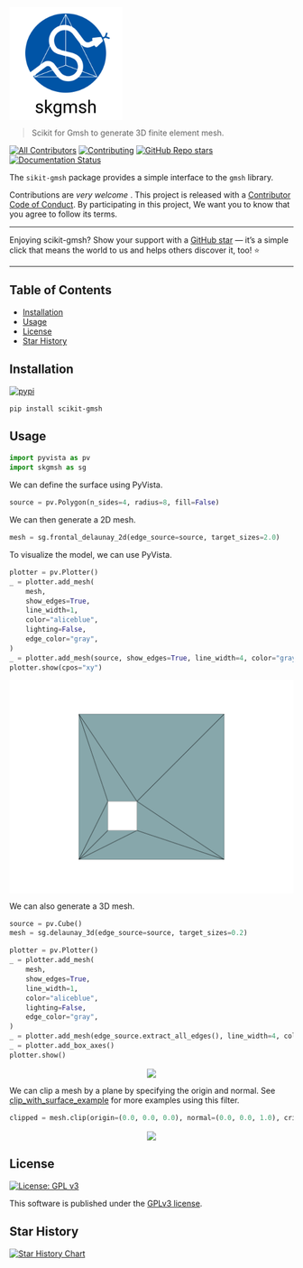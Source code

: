 [<img src="https://raw.githubusercontent.com/pyvista/scikit-gmsh/main/docs/_static/logo.svg" align="center" width="200">](https://github.com/pyvista/scikit-gmsh#--------)

> Scikit for Gmsh to generate 3D finite element mesh.

[![All Contributors](https://img.shields.io/github/all-contributors/pyvista/scikit-gmsh?color=ee8449)](https://scikit-gmsh.readthedocs.io/en/latest/reference/about.html#contributors)
[![Contributing](https://img.shields.io/badge/PR-Welcome-%23FF8300.svg)](https://github.com/pyvista/scikit-gmsh/issues)
[![GitHub Repo stars](https://img.shields.io/github/stars/pyvista/scikit-gmsh)](https://github.com/pyvista/scikit-gmsh/stargazers)
[![Documentation Status](https://readthedocs.org/projects/scikit-gmsh/badge/?version=latest)](https://scikit-gmsh.readthedocs.io/en/latest/?badge=latest)

The `sikit-gmsh` package provides a simple interface to the `gmsh` library.

Contributions are _very welcome_ .
This project is released with a [Contributor Code of Conduct](CODE_OF_CONDUCT.md).
By participating in this project, We want you to know that you agree to follow its terms.

---

Enjoying scikit-gmsh? Show your support with a [GitHub star](https://github.com/pyvista/scikit-gmsh) — it’s a simple click that means the world to us and helps others discover it, too! ⭐️

---

## Table of Contents

<!-- START doctoc generated TOC please keep comment here to allow auto update -->
<!-- DON'T EDIT THIS SECTION, INSTEAD RE-RUN doctoc TO UPDATE -->

- [Installation](#installation)
- [Usage](#usage)
- [License](#license)
- [Star History](#star-history)

<!-- END doctoc generated TOC please keep comment here to allow auto update -->

## Installation

[![pypi](https://img.shields.io/pypi/v/scikit-gmsh?label=pypi&logo=python&logoColor=white)](https://pypi.org/project/scikit-gmsh/)

```shell
pip install scikit-gmsh
```

## Usage

```python
import pyvista as pv
import skgmsh as sg
```

We can define the surface using PyVista.

```python
source = pv.Polygon(n_sides=4, radius=8, fill=False)
```

We can then generate a 2D mesh.

```python
mesh = sg.frontal_delaunay_2d(edge_source=source, target_sizes=2.0)
```

To visualize the model, we can use PyVista.

```python
plotter = pv.Plotter()
_ = plotter.add_mesh(
    mesh,
    show_edges=True,
    line_width=1,
    color="aliceblue",
    lighting=False,
    edge_color="gray",
)
_ = plotter.add_mesh(source, show_edges=True, line_width=4, color="gray")
plotter.show(cpos="xy")
```

<p align="center">
<img src="https://raw.githubusercontent.com/pyvista/scikit-gmsh/main/docs/_static/frontal_delaunay_2d_01.png" align="center" width=512 >
</p>

We can also generate a 3D mesh.

```python
source = pv.Cube()
mesh = sg.delaunay_3d(edge_source=source, target_sizes=0.2)
```

```python
plotter = pv.Plotter()
_ = plotter.add_mesh(
    mesh,
    show_edges=True,
    line_width=1,
    color="aliceblue",
    lighting=False,
    edge_color="gray",
)
_ = plotter.add_mesh(edge_source.extract_all_edges(), line_width=4, color="gray")
_ = plotter.add_box_axes()
plotter.show()
```

<p align="center">
<img src="https://raw.githubusercontent.com/pyvista/scikit-gmsh/main/docs/_static/delaunay_3d_01.png" align="center" width=512 >
</p>

We can clip a mesh by a plane by specifying the origin and normal.
See [clip_with_surface_example](https://docs.pyvista.org/examples/01-filter/clipping-with-surface#clip-with-surface-example) for more examples using this filter.

```python
clipped = mesh.clip(origin=(0.0, 0.0, 0.0), normal=(0.0, 0.0, 1.0), crinkle=True)
```

<p align="center">
<img src="https://raw.githubusercontent.com/pyvista/scikit-gmsh/main/docs/_static/delaunay_3d_02.png" align="center" width=512 >
</p>

## License

[![License: GPL v3](https://img.shields.io/badge/License-GPLv3-blue.svg)](https://www.gnu.org/licenses/gpl-3.0)

This software is published under the [GPLv3 license](https://www.gnu.org/licenses/gpl-3.0.en.html).

## Star History

[![Star History Chart](https://api.star-history.com/svg?repos=pyvista/scikit-gmsh&type=Date)](https://star-history.com/#pyvista/scikit-gmsh&Date)
